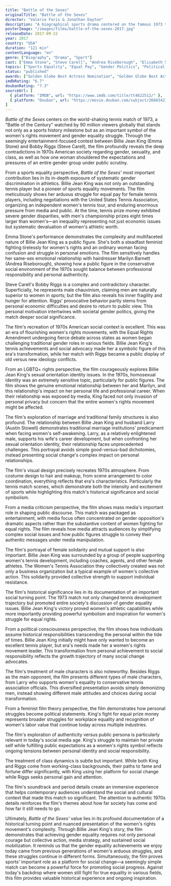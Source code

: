 ```yaml
---
title: "Battle of the Sexes"
originalTitle: "Battle of the Sexes"
director: "Valerie Faris & Jonathan Dayton"
description: "A biographical sports drama centered on the famous 1973 tennis match between Billie Jean King and Bobby Riggs. Emma Stone portrays tennis legend Billie Jean King, while Steve Carell plays former tennis champion Bobby Riggs. The film deeply explores crucial issues including sports equality, equal pay, women's rights, and LGBTQ+ identity, showcasing a historic showdown that changed both sports history and the trajectory of the women's rights movement."
posterImage: "/images/films/battle-of-the-sexes-2017.jpg"
releaseDate: 2017-09-22
year: 2017
country: "USA"
duration: "121 min"
contentLanguage: "en"
genre: ["Biography", "Drama", "Sport"]
cast: ["Emma Stone", "Steve Carell", "Andrea Riseborough", "Elisabeth Shue", "Bill Pullman"]
topics: ["Sports Equality", "Equal Pay", "Gender Politics", "Political Consciousness", "Female Friendship", "Queer Identity", "Historical Context", "Social Movements"]
status: "published"
awards: ["Golden Globe Best Actress Nomination", "Golden Globe Best Actor Nomination", "Critics Choice Award Best Actress Nomination", "Screen Actors Guild Award Nomination"]
imdbRating: "6.7"
doubanRating: "7.3"
sourceUrl: [
  { platform: "IMDB", url: "https://www.imdb.com/title/tt4622512/" },
  { platform: "Douban", url: "https://movie.douban.com/subject/26683421/" }
]
---
```


*Battle of the Sexes* centers on the world-shaking tennis match of 1973, a "Battle of the Century" watched by 90 million viewers globally that stands not only as a sports history milestone but as an important symbol of the women's rights movement and gender equality struggle. Through the seemingly entertainment-focused contest between Billie Jean King (Emma Stone) and Bobby Riggs (Steve Carell), the film profoundly reveals the deep contradictions in 1970s American society regarding gender, sexuality, and class, as well as how one woman shouldered the expectations and pressures of an entire gender group under public scrutiny.

From a sports equality perspective, *Battle of the Sexes'* most important contribution lies in its in-depth exposure of systematic gender discrimination in athletics. Billie Jean King was not only an outstanding tennis player but a pioneer of sports equality movements. The film meticulously shows her arduous struggle for equal pay for female tennis players, including negotiations with the United States Tennis Association, organizing an independent women's tennis tour, and enduring enormous pressure from media and public. At the time, tennis prize money exhibited severe gender disparities, with men's championship prizes eight times larger than women's—an inequality representing not just economic issues but systematic devaluation of women's athletic worth.

Emma Stone's performance demonstrates the complexity and multifaceted nature of Billie Jean King as a public figure. She's both a steadfast feminist fighting tirelessly for women's rights and an ordinary woman facing confusion and struggle in personal emotions. The film sensitively handles her same-sex emotional relationship with hairdresser Marilyn Barnett (Andrea Riseborough), showing how a public figure in the conservative social environment of the 1970s sought balance between professional responsibility and personal authenticity.

Steve Carell's Bobby Riggs is a complex and contradictory character. Superficially, he represents male chauvinism, claiming men are naturally superior to women in sports; but the film also reveals his inner fragility and hunger for attention. Riggs' provocative behavior partly stems from personal economic difficulties and desire to return to public view. This personal motivation intertwines with societal gender politics, giving the match deeper social significance.

The film's recreation of 1970s American social context is excellent. This was an era of flourishing women's rights movements, with the Equal Rights Amendment undergoing fierce debate across states as women began challenging traditional gender roles in various fields. Billie Jean King's tennis achievements and social advocacy made her a symbolic figure of this era's transformation, while her match with Riggs became a public display of old versus new ideology conflicts.

From an LGBTQ+ rights perspective, the film courageously explores Billie Jean King's sexual orientation identity issues. In the 1970s, homosexual identity was an extremely sensitive topic, particularly for public figures. The film shows the genuine emotional relationship between her and Marilyn, and this relationship's impact on her personal life and professional career. When their relationship was exposed by media, King faced not only invasion of personal privacy but concern that the entire women's rights movement might be affected.

The film's exploration of marriage and traditional family structures is also profound. The relationship between Billie Jean King and husband Larry (Austin Stowell) demonstrates traditional marriage institutions' predicament when facing women's self-awakening. Larry, as a relatively enlightened male, supports his wife's career development, but when confronting her sexual orientation identity, their relationship faces unprecedented challenges. This portrayal avoids simple good-versus-bad dichotomies, instead presenting social change's complex impact on personal relationships.

The film's visual design precisely recreates 1970s atmosphere. From costume design to hair and makeup, from scene arrangement to color coordination, everything reflects that era's characteristics. Particularly the tennis match scenes, which demonstrate both the intensity and excitement of sports while highlighting this match's historical significance and social symbolism.

From a media criticism perspective, the film shows mass media's important role in shaping public discourse. This match was packaged as entertainment, with media focus often concentrated on gender opposition's dramatic aspects rather than the substantive content of women fighting for equal rights. The film reveals how media attracts audiences by simplifying complex social issues and how public figures struggle to convey their authentic messages under media manipulation.

The film's portrayal of female solidarity and mutual support is also important. Billie Jean King was surrounded by a group of people supporting women's tennis development, including coaches, agents, and other female athletes. The Women's Tennis Association they collectively created was not only a business organization but a typical example of women's collective action. This solidarity provided collective strength to support individual resistance.

The film's historical significance lies in its documentation of an important social turning point. The 1973 match not only changed tennis development trajectory but promoted entire society's discussion of gender equality issues. Billie Jean King's victory proved women's athletic capabilities while more importantly providing powerful symbolism and inspiration for women's struggle for equal rights.

From a political consciousness perspective, the film shows how individuals assume historical responsibilities transcending the personal within the tide of times. Billie Jean King initially might have only wanted to become an excellent tennis player, but era's needs made her a women's rights movement leader. This transformation from personal achievement to social responsibility reflects the growth trajectory of many social change advocates.

The film's treatment of male characters is also noteworthy. Besides Riggs as the main opponent, the film presents different types of male characters, from Larry who supports women's equality to conservative tennis association officials. This diversified presentation avoids simply demonizing men, instead showing different male attitudes and choices during social transformation.

From a feminist film theory perspective, the film demonstrates how personal struggles become political statements. King's fight for equal prize money represents broader struggles for workplace equality and recognition of women's labor value that continue today across multiple industries.

The film's exploration of authenticity versus public persona is particularly relevant in today's social media age. King's struggle to maintain her private self while fulfilling public expectations as a women's rights symbol reflects ongoing tensions between personal identity and social responsibility.

The treatment of class dynamics is subtle but important. While both King and Riggs come from working-class backgrounds, their paths to fame and fortune differ significantly, with King using her platform for social change while Riggs seeks personal gain and attention.

The film's soundtrack and period details create an immersive experience that helps contemporary audiences understand the social and cultural context that made this match so significant. The attention to authentic 1970s details reinforces the film's themes about how far society has come and how far it still needs to go.

Ultimately, *Battle of the Sexes'* value lies in its profound documentation of a historical turning point and nuanced presentation of the women's rights movement's complexity. Through Billie Jean King's story, the film demonstrates that achieving gender equality requires not only personal courage but collective action, media strategy, and sustained social mobilization. It reminds us that the gender equality achievements we enjoy today came from previous generations of women's arduous struggles, and these struggles continue in different forms. Simultaneously, the film proves sports' important role as a platform for social change—a seemingly simple match can become a powerful force for promoting social progress. Against today's backdrop where women still fight for true equality in various fields, this film provides valuable historical experience and ongoing inspiration.